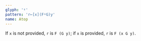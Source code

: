 ```yaml
---
glyph: '⍤'
pattern: 'r←[x](F⍤G)y'
name: Atop
---
```


If `x` is not provided, `r` is `F (G y)`; if `x` is provided, `r` is `F (x G y)`.